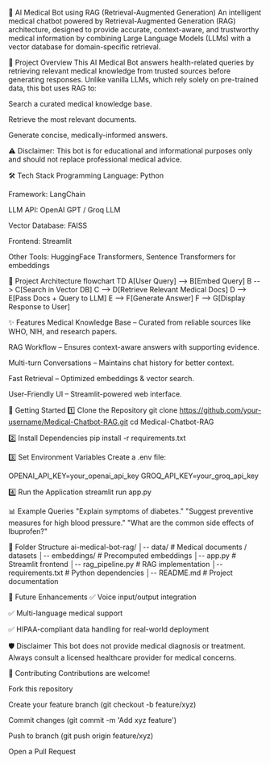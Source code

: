 🏥 AI Medical Bot using RAG (Retrieval-Augmented Generation)
An intelligent medical chatbot powered by Retrieval-Augmented Generation (RAG) architecture, designed to provide accurate, context-aware, and trustworthy medical information by combining Large Language Models (LLMs) with a vector database for domain-specific retrieval.

📌 Project Overview
This AI Medical Bot answers health-related queries by retrieving relevant medical knowledge from trusted sources before generating responses.
Unlike vanilla LLMs, which rely solely on pre-trained data, this bot uses RAG to:

Search a curated medical knowledge base.

Retrieve the most relevant documents.

Generate concise, medically-informed answers.

⚠ Disclaimer: This bot is for educational and informational purposes only and should not replace professional medical advice.

🛠️ Tech Stack
Programming Language: Python

Framework: LangChain

LLM API: OpenAI GPT / Groq LLM

Vector Database: FAISS

Frontend: Streamlit

Other Tools: HuggingFace Transformers, Sentence Transformers for embeddings

📂 Project Architecture
flowchart TD
    A[User Query] --> B[Embed Query]
    B --> C[Search in Vector DB]
    C --> D[Retrieve Relevant Medical Docs]
    D --> E[Pass Docs + Query to LLM]
    E --> F[Generate Answer]
    F --> G[Display Response to User]


✨ Features
Medical Knowledge Base – Curated from reliable sources like WHO, NIH, and research papers.

RAG Workflow – Ensures context-aware answers with supporting evidence.

Multi-turn Conversations – Maintains chat history for better context.

Fast Retrieval – Optimized embeddings & vector search.

User-Friendly UI – Streamlit-powered web interface.

🚀 Getting Started
1️⃣ Clone the Repository
git clone https://github.com/your-username/Medical-Chatbot-RAG.git
cd Medical-Chatbot-RAG

2️⃣ Install Dependencies
pip install -r requirements.txt

3️⃣ Set Environment Variables
Create a .env file:

OPENAI_API_KEY=your_openai_api_key
GROQ_API_KEY=your_groq_api_key

4️⃣ Run the Application
streamlit run app.py

📊 Example Queries
"Explain symptoms of diabetes."
"Suggest preventive measures for high blood pressure."
"What are the common side effects of Ibuprofen?"

🧩 Folder Structure
ai-medical-bot-rag/
│-- data/                # Medical documents / datasets
│-- embeddings/          # Precomputed embeddings
│-- app.py                # Streamlit frontend
│-- rag_pipeline.py       # RAG implementation
│-- requirements.txt      # Python dependencies
│-- README.md             # Project documentation


🔮 Future Enhancements
✅ Voice input/output integration

✅ Multi-language medical support

✅ HIPAA-compliant data handling for real-world deployment

🛡 Disclaimer
This bot does not provide medical diagnosis or treatment. Always consult a licensed healthcare provider for medical concerns.

🤝 Contributing
Contributions are welcome!

Fork this repository

Create your feature branch (git checkout -b feature/xyz)

Commit changes (git commit -m 'Add xyz feature')

Push to branch (git push origin feature/xyz)

Open a Pull Request

